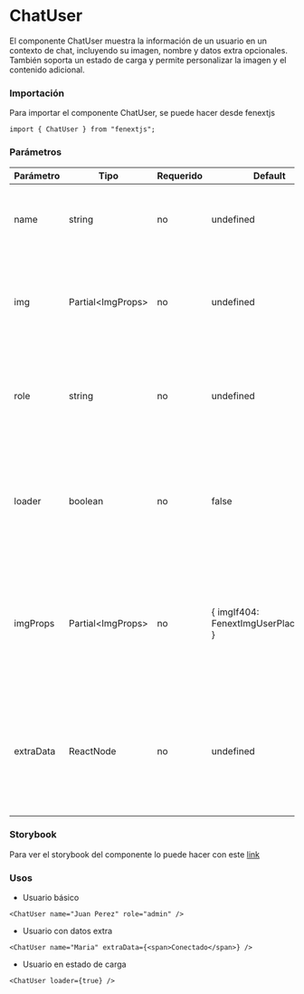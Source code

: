 # ChatUser

El componente ChatUser muestra la información de un usuario en un contexto de chat, incluyendo su imagen, nombre y datos extra opcionales. También soporta un estado de carga y permite personalizar la imagen y el contenido adicional.

### Importación

Para importar el componente ChatUser, se puede hacer desde fenextjs

```tsx copy
import { ChatUser } from "fenextjs";
```

### Parámetros

| Parámetro | Tipo                | Requerido | Default                                  | Descripcion                                                                                                    |
| --------- | ------------------- | --------- | ---------------------------------------- | -------------------------------------------------------------------------------------------------------------- |
| name      | string              | no        | undefined                                | El nombre del usuario que se mostrará en el componente.                                                        |
| img       | Partial\<ImgProps\> | no        | undefined                                | Propiedades de la imagen del usuario, incluyendo la URL o cualquier atributo de la imagen.                     |
| role      | string              | no        | undefined                                | El rol del usuario, usado para aplicar clases CSS adicionales al componente.                                   |
| loader    | boolean             | no        | false                                    | Indica si el componente está en estado de carga, mostrando placeholders en lugar del contenido real.           |
| imgProps  | Partial\<ImgProps\> | no        | \{ imgIf404: FenextImgUserPlaceholder \} | Propiedades adicionales para el componente Img, permitiendo personalizar cómo se maneja la imagen del usuario. |
| extraData | ReactNode           | no        | undefined                                | Contenido adicional que se mostrará junto al nombre del usuario, como información adicional o etiquetas.       |

### Storybook

Para ver el storybook del componente lo puede hacer con este [link](https://fenextjs-component-storybook.vercel.app/?path=/story/chat-user--index)

### Usos

- Usuario básico

```tsx copy
<ChatUser name="Juan Perez" role="admin" />
```

- Usuario con datos extra

```tsx copy
<ChatUser name="Maria" extraData={<span>Conectado</span>} />
```

- Usuario en estado de carga

```tsx copy
<ChatUser loader={true} />
```
